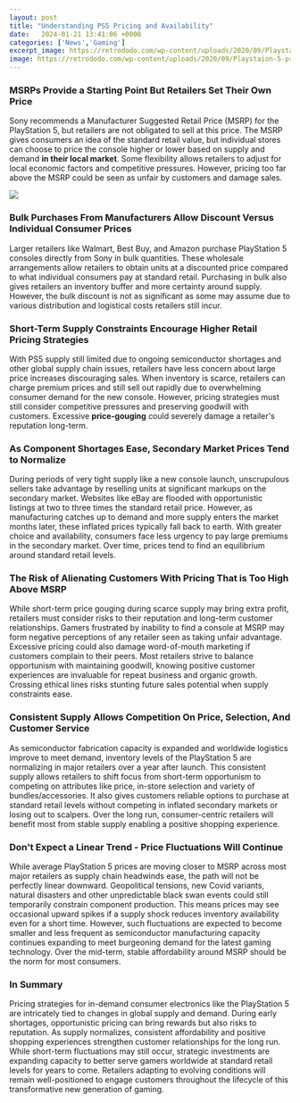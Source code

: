 ```yaml
---
layout: post
title: "Understanding PS5 Pricing and Availability"
date:   2024-01-21 13:41:06 +0000
categories: ['News','Gaming']
excerpt_image: https://retrododo.com/wp-content/uploads/2020/09/Playstaion-5-prices-new-console-live-stream-2048x1142.jpeg
image: https://retrododo.com/wp-content/uploads/2020/09/Playstaion-5-prices-new-console-live-stream-2048x1142.jpeg
---
```


### MSRPs Provide a Starting Point But Retailers Set Their Own Price
Sony recommends a Manufacturer Suggested Retail Price (MSRP) for the PlayStation 5, but retailers are not obligated to sell at this price. The MSRP gives consumers an idea of the standard retail value, but individual stores can choose to price the console higher or lower based on supply and demand **in their local market**. Some flexibility allows retailers to adjust for local economic factors and competitive pressures. However, pricing too far above the MSRP could be seen as unfair by customers and damage sales.

![](https://retrododo.com/wp-content/uploads/2020/09/Playstaion-5-prices-new-console-live-stream-2048x1142.jpeg)
### Bulk Purchases From Manufacturers Allow Discount Versus Individual Consumer Prices  
Larger retailers like Walmart, Best Buy, and Amazon purchase PlayStation 5 consoles directly from Sony in bulk quantities. These wholesale arrangements allow retailers to obtain units at a discounted price compared to what individual consumers pay at standard retail. Purchasing in bulk also gives retailers an inventory buffer and more certainty around supply. However, the bulk discount is not as significant as some may assume due to various distribution and logistical costs retailers still incur.
### Short-Term Supply Constraints Encourage Higher Retail Pricing Strategies
With PS5 supply still limited due to ongoing semiconductor shortages and other global supply chain issues, retailers have less concern about large price increases discouraging sales. When inventory is scarce, retailers can charge premium prices and still sell out rapidly due to overwhelming consumer demand for the new console. However, pricing strategies must still consider competitive pressures and preserving goodwill with customers. Excessive **price-gouging** could severely damage a retailer's reputation long-term. 
### As Component Shortages Ease, Secondary Market Prices Tend to Normalize  
During periods of very tight supply like a new console launch, unscrupulous sellers take advantage by reselling units at significant markups on the secondary market. Websites like eBay are flooded with opportunistic listings at two to three times the standard retail price. However, as manufacturing catches up to demand and more supply enters the market months later, these inflated prices typically fall back to earth. With greater choice and availability, consumers face less urgency to pay large premiums in the secondary market. Over time, prices tend to find an equilibrium around standard retail levels.
### The Risk of Alienating Customers With Pricing That is Too High Above MSRP
While short-term price gouging during scarce supply may bring extra profit, retailers must consider risks to their reputation and long-term customer relationships. Gamers frustrated by inability to find a console at MSRP may form negative perceptions of any retailer seen as taking unfair advantage. Excessive pricing could also damage word-of-mouth marketing if customers complain to their peers. Most retailers strive to balance opportunism with maintaining goodwill, knowing positive customer experiences are invaluable for repeat business and organic growth. Crossing ethical lines risks stunting future sales potential when supply constraints ease.
### Consistent Supply Allows Competition On Price, Selection, And Customer Service  
As semiconductor fabrication capacity is expanded and worldwide logistics improve to meet demand, inventory levels of the PlayStation 5 are normalizing in major retailers over a year after launch. This consistent supply allows retailers to shift focus from short-term opportunism to competing on attributes like price, in-store selection and variety of bundles/accessories. It also gives customers reliable options to purchase at standard retail levels without competing in inflated secondary markets or losing out to scalpers. Over the long run, consumer-centric retailers will benefit most from stable supply enabling a positive shopping experience.
### Don't Expect a Linear Trend - Price Fluctuations Will Continue
While average PlayStation 5 prices are moving closer to MSRP across most major retailers as supply chain headwinds ease, the path will not be perfectly linear downward. Geopolitical tensions, new Covid variants, natural disasters and other unpredictable black swan events could still temporarily constrain component production. This means prices may see occasional upward spikes if a supply shock reduces inventory availability even for a short time. However, such fluctuations are expected to become smaller and less frequent as semiconductor manufacturing capacity continues expanding to meet burgeoning demand for the latest gaming technology. Over the mid-term, stable affordability around MSRP should be the norm for most consumers.
### In Summary
Pricing strategies for in-demand consumer electronics like the PlayStation 5 are intricately tied to changes in global supply and demand. During early shortages, opportunistic pricing can bring rewards but also risks to reputation. As supply normalizes, consistent affordability and positive shopping experiences strengthen customer relationships for the long run. While short-term fluctuations may still occur, strategic investments are expanding capacity to better serve gamers worldwide at standard retail levels for years to come. Retailers adapting to evolving conditions will remain well-positioned to engage customers throughout the lifecycle of this transformative new generation of gaming.